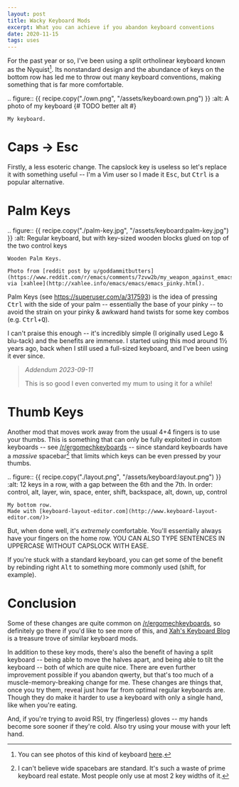 ```yaml
---
layout: post
title: Wacky Keyboard Mods
excerpt: What you can achieve if you abandon keyboard conventions
date: 2020-11-15
tags: uses
---
```


For the past year or so, I've been using a split ortholinear keyboard known as the Nyquist[^1].
Its nonstandard design and the abundance of keys on the bottom row has led me to throw out many keyboard conventions, making something that is far more comfortable.

[^1]: You can see photos of this kind of keyboard [here](http://xahlee.info/kbd/nyquist_keyboard.html).

<!--more-->

.. figure:: {{ recipe.copy("./own.png", "/assets/keyboard:own.png") }}
	:alt: A photo of my keyboard {# TODO better alt #}

	My keyboard.

# Caps → Esc

Firstly, a less esoteric change.
The capslock key is useless so let's replace it with something useful -- I'm a Vim user so I made it <kbd>Esc</kbd>, but <kbd>Ctrl</kbd> is a popular alternative.

# Palm Keys

.. figure:: {{ recipe.copy("./palm-key.jpg", "/assets/keyboard:palm-key.jpg") }}
	:alt: Regular keyboard, but with key-sized wooden blocks glued on top of the two control keys

	Wooden Palm Keys.

	Photo from [reddit post by u/goddammitbutters](https://www.reddit.com/r/emacs/comments/7zvw2b/my_weapon_against_emacs_pinky/), via [xahlee](http://xahlee.info/emacs/emacs/emacs_pinky.html).

Palm Keys (see <https://superuser.com/a/317593>) is the idea of pressing <kbd>Ctrl</kbd> with the side of your palm -- essentially the base of your pinky -- to avoid the strain on your pinky & awkward hand twists for some key combos (e.g. <kbd>Ctrl</kbd>+<kbd>Q</kbd>).

I can't praise this enough -- it's incredibly simple (I originally used Lego & blu-tack) and the benefits are immense.
I started using this mod around 1½ years ago, back when I still used a full-sized keyboard, and I've been using it ever since.

> _Addendum 2023-09-11_
>
> This is so good I even converted my mum to using it for a while!

# Thumb Keys

Another mod that moves work away from the usual 4+4 fingers is to use your thumbs.
This is something that can only be fully exploited in custom keyboards -- see [/r/ergomechkeyboards][r-ergomk] -- since standard keyboards have a *massive* spacebar[^2] that limits which keys can be even pressed by your thumbs.

[r-ergomk]: https://reddit.com/r/ergomechkeyboards

[^2]: I can't believe wide spacebars are standard. It's such a waste of prime keyboard real estate. Most people only use at most 2 key widths of it.

.. figure:: {{ recipe.copy("./layout.png", "/assets/keyboard:layout.png") }}
	:alt: 12 keys in a row, with a gap between the 6th and the 7th.
		In order: control, alt, layer, win, space, enter, shift, backspace, alt, down, up, control

	My bottom row.
	Made with [keyboard-layout-editor.com](http://www.keyboard-layout-editor.com/)>

But, when done well, it's *extremely* comfortable.
You'll essentially always have your fingers on the home row.
YOU CAN ALSO TYPE SENTENCES IN UPPERCASE WITHOUT CAPSLOCK WITH EASE.

If you're stuck with a standard keyboard, you can get some of the benefit by rebinding right <kbd>Alt</kbd> to something more commonly used (shift, for example).

# Conclusion

Some of these changes are quite common on [/r/ergomechkeyboards][r-ergomk], so definitely go there if you'd like to see more of this, and [Xah's Keyboard Blog][xah-kb] is a treasure trove of similar keyboard mods.

[xah-kb]: http://xahlee.info/kbd/keyboard_blog.html

In addition to these key mods, there's also the benefit of having a split keyboard -- being able to move the halves apart, and being able to tilt the keyboard -- both of which are quite nice.
There are even further improvement possible if you abandon qwerty, but that's too much of a muscle-memory-breaking change for me.
These changes are things that, once you try them, reveal just how far from optimal regular keyboards are.
Though they do make it harder to use a keyboard with only a single hand, like when you're eating.

And, if you're trying to avoid RSI, try (fingerless) gloves -- my hands become sore sooner if they're cold.
Also try using your mouse with your left hand.
